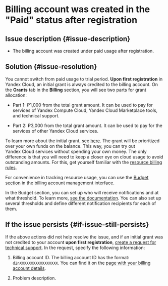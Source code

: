 # Billing account was created in the "Paid" status after registration



## Issue description {#issue-description}

* The billing account was created under paid usage after registration.

## Solution {#issue-resolution}

You cannot switch from paid usage to trial period.
**Upon first registration** in Yandex Cloud, an initial grant is always credited to the billing account.
On the **Grants** tab in the **Billing** section, you will see two parts for grant allocation:

* Part 1: ₽1,000 from the total grant amount. It can be used to pay for services of Yandex Compute Cloud, Yandex Cloud Marketplace tools, and technical support.

* Part 2: ₽3,000 from the total grant amount. It can be used to pay for the services of other Yandex Cloud services.

To learn more about the initial grant, see [here](../../../getting-started/usage-grant.md).
The grant will be prioritized over your own funds on the balance. This way, you can try out Yandex Cloud services without spending your own money.
The only difference is that you will need to keep a closer eye on cloud usage to avoid outstanding amounts. For this, get yourself familiar with the [resource billing rules](../../../billing/pricing.md).

For convenience in tracking resource usage, you can use the [Budget section](../../../billing/concepts/budget.md) in the billing account management interface.

In the Budget section, you can set up who will receive notifications and at what threshold. To learn more, [see the documentation](../../../billing/operations/budgets.md).
You can also set up several thresholds and define different notification recipients for each of them.

## If the issue persists {#if-issue-still-persists}

If the above actions did not help resolve the issue, and if an initial grant was not credited to your account **upon first registration**, [create a request for technical support](https://console.cloud.yandex.ru/support?section=contact).
In the request, specify the following information:

1. Billing account ID.
   The billing account ID has the format: `d2nXXXXXXXXXXXXXXXXX`. You can find it on the [page with your billing account details](https://console.cloud.yandex.ru/billing/accounts).

2. Problem description.